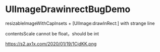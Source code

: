 # UIImageDrawinrectBugDemo
resizableImageWithCapInsets +  [UIImage:drawInRect:]  with strange line

contentsScale cannot be float，should be int

https://s2.ax1x.com/2020/01/19/1CjdKK.png
